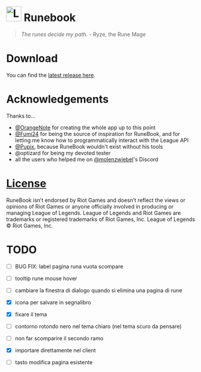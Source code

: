 # <img src="https://raw.githubusercontent.com/Soundofdarkness/Runebook/master/img/logo.png" width="40" height="40" alt="Logo"> Runebook
> *The runes decide my path.* - Ryze, the Rune Mage

# Download
You can find the [latest release here](https://github.com/Soundofdarkness/RuneBook/releases/latest).  

# Acknowledgements
Thanks to...
- [@OrangeNote](https://github.com/OrangeNote) for creating the whole app up to this point
- [@Fumi24](https://github.com/Fumi24) for being the source of inspiration for RuneBook, and for letting me know how to programmatically interact with the League API  
- [@Pupix](https://github.com/Pupix), because RuneBook wouldn't exist without his tools  
- @optizard for being my devoted tester  
- all the users who helped me on [@molenzwiebel](https://github.com/molenzwiebel)'s Discord  

# [License](https://github.com/Soundofdarkness/RuneBook/tree/master/LICENSE)
RuneBook isn’t endorsed by Riot Games and doesn’t reflect the views or opinions of Riot Games or anyone officially involved in producing or managing League of Legends. League of Legends and Riot Games are trademarks or registered trademarks of Riot Games, Inc. League of Legends © Riot Games, Inc.

# TODO

- [ ] BUG FIX: label pagina runa vuota scompare
- [ ] tooltip rune mouse hover
- [ ] cambiare la finestra di dialogo quando si elimina una pagina di rune
- [x] icona per salvare in segnalibro
- [x] fixare il tema
- [ ] contorno rotondo nero nel tema chiaro (nel tema scuro da pensare)
- [ ] non far scomparire il secondo ramo
- [x] importare direttamente nel client
- [ ] tasto modifica pagina esistente

